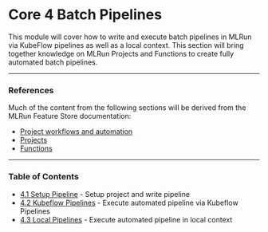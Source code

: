 # Core 4 Batch Pipelines

This module will cover how to write and execute batch pipelines in MLRun via KubeFlow pipelines as well as a local context. This section will bring together knowledge on MLRun Projects and Functions to create fully automated batch pipelines.

---

### References

Much of the content from the following sections will be derived from the MLRun Feature Store documentation:
- [Project workflows and automation](https://docs.mlrun.org/en/latest/projects/workflows.html)
- [Projects](https://docs.mlrun.org/en/latest/projects/project.html)
- [Functions](https://docs.mlrun.org/en/latest/runtimes/functions.html)
---

### Table of Contents
- [4.1 Setup Pipeline](4.1_setup_pipeline.ipynb) - Setup project and write pipeline
- [4.2 Kubeflow Pipelines](4.2_kubeflow_pipelines.ipynb) - Execute automated pipeline via Kubeflow Pipelines
- [4.3 Local Pipelines](4.3_local_pipelines.ipynb) - Execute automated pipeline in local context